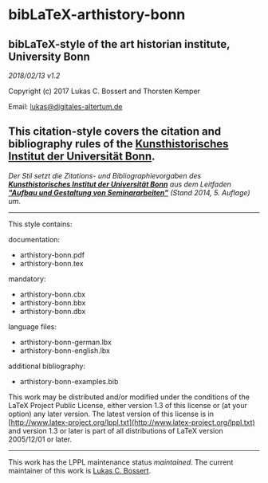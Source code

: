 bibLaTeX-arthistory-bonn    
======= 



bibLaTeX-style of the art historian institute, University Bonn
---
_2018/02/13 v1.2_

Copyright (c) 2017 Lukas C. Bossert and Thorsten Kemper

Email: [lukas@digitales-altertum.de](mailto:lukas@digitales-altertum.de)

This citation-style covers the citation and bibliography rules of 
the 
[__Kunsthistorisches Institut der Universität Bonn__](https://www.khi.uni-bonn.de/).
---
*Der Stil setzt die Zitations- und Bibliographievorgaben 
des [__Kunsthistorisches Institut der Universität Bonn__](https://www.khi.uni-bonn.de/) aus dem Leitfaden [__"Aufbau und Gestaltung von Seminararbeiten"__](https://www.khi.uni-bonn.de/studium-und-lehre/links/leitfaden-5.-auflage/at_download/file) (Stand 2014, 5. Auflage) um.*

---

This style contains:

documentation:

- arthistory-bonn.pdf
- arthistory-bonn.tex

mandatory:

* arthistory-bonn.cbx
* arthistory-bonn.bbx
* arthistory-bonn.dbx

language files:

- arthistory-bonn-german.lbx
- arthistory-bonn-english.lbx


additional bibliography:

- arthistory-bonn-examples.bib



This work may be distributed and/or modified under the
conditions of the LaTeX Project Public License, either version 1.3
of this license or (at your option) any later version.
The latest version of this license is in [http://www.latex-project.org/lppl.txt](http://www.latex-project.org/lppl.txt) and version 1.3 or later is part of all distributions of LaTeX
version 2005/12/01 or later.

---
This work has the LPPL maintenance status _maintained_.
The current maintainer of this work is [Lukas C. Bossert](https://github.com/LukasCBossert).

